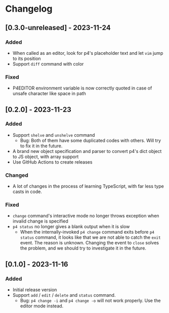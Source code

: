 # Changelog

## [0.3.0-unreleased] - 2023-11-24

### Added

- When called as an editor, look for p4's placeholder text and let `vim` jump to its position
- Support `diff` command with color

### Fixed

- P4EDITOR environment variable is now correctly quoted in case of unsafe character like space in path

## [0.2.0] - 2023-11-23

### Added

- Support `shelve` and `unshelve` command
  - Bug: Both of them have some duplicated codes with others. Will try to fix it in the future.
- A brand new object specification and parser to convert p4's dict object to JS object, with array support
- Use GitHub Actions to create releases

### Changed

- A lot of changes in the process of learning TypeScript, with far less type casts in code.

### Fixed

- `change` command's interactive mode no longer throws exception when invalid change is specified
- `p4 status` no longer gives a blank output when it is slow
  - When the internally-invoked `p4 change` command exits before `p4 status` command, it looks like that we are not able to catch the `exit` event. The reason is unknown. Changing the event to `close` solves the problem, and we should try to investigate it in the future.

## [0.1.0] - 2023-11-16

### Added

- Initial release version
- Support `add` / `edit` / `delete` and `status` command.
  - Bug: `p4 change -i` and `p4 change -o` will not work properly. Use the editor mode instead.
